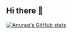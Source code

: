 ## Hi there 👋

[![Anurag's GitHub stats](https://github-readme-stats.vercel.app/api?username=MistyDragon7)](https://github.com/anuraghazra/github-readme-stats)
<!--
**MistyDragon7/MistyDragon7** is a ✨ _special_ ✨ repository because its `README.md` (this file) appears on your GitHub profile.

Here are some ideas to get you started:

- 🔭 I’m currently working on ...
- 🌱 I’m currently learning ...
- 👯 I’m looking to collaborate on ...
- 🤔 I’m looking for help with ...
- 💬 Ask me about ...
- 📫 How to reach me: ...
- 😄 Pronouns: ...
- ⚡ Fun fact: ...
-->
